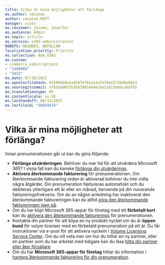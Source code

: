 ```yaml
---
title: Vilka är mina möjligheter att förlänga
ms.author: cmcatee
author: cmcatee-MSFT
manager: scotv
ms.reviewer: jkinma, jmueller
ms.audience: Admin
ms.topic: article
ms.service: o365-administration
ROBOTS: NOINDEX, NOFOLLOW
localization_priority: Priority
ms.collection: Adm_O365
ms.custom:
- commerce_subscriptions
- "1400006"
- "5832"
ms.date: 07/30/2021
ms.openlocfilehash: 0159b028e1ad587ef81e14a3374ee272bd0e66e3
ms.sourcegitcommit: e781da003fb7b878854846cbe12b13b9dca8df92
ms.translationtype: HT
ms.contentlocale: sv-SE
ms.lasthandoff: 08/31/2021
ms.locfileid: "58844476"
---
```

# <a name="what-are-my-options-to-extend"></a>Vilka är mina möjligheter att förlänga?

Innan prenumerationen går ut kan du göra följande:

- **Förlänga utvärderingen**.  Behöver du mer tid för att utvärdera Microsoft 365? I vissa fall kan du kanske [förlänga din utvärderings](https://docs.microsoft.com/microsoft-365/commerce/extend-your-trial).  
- **Aktivera återkommande fakturering** för prenumerationen. Om återkommande fakturering redan är aktiverad behöver du inte vidta några åtgärder. Din prenumeration faktureras automatiskt och du debiteras ytterligare ett år eller en månad, beroende på din nuvarande faktureringsfrekvens. Om du av någon anledning har inaktiverat den återkommande faktureringen kan du alltid  [göra den återkommande faktureringen igen på](https://docs.microsoft.com/microsoft-365/commerce/subscriptions/renew-your-subscription).
- Om du har köpt Microsoft 365-appar för företag med ett  **förbetalt kort** kan du  [aktivera den återkommande fakturerings](https://docs.microsoft.com/microsoft-365/commerce/subscriptions/renew-your-subscription)  för prenumerationen.
- Kontakta din partner för att köpa en ny produkt nyckel om du är  **öppen kund**  för volym licenser med en förbetald prenumeration på ett år. Du får instruktioner via e-post för att aktivera nyckeln i  [Volume Licensing Service Center](https://go.microsoft.com/fwlink/p/?LinkID=282016). Om du vill veta mer om hur du hittar en ny partner, eller en partner som du har arbetat med tidigare kan du läsa  [hitta din partner eller åter försäljare](https://docs.microsoft.com/microsoft-365/admin/manage/find-your-partner-or-reseller).
- Om du har  **Microsoft 365-appar för företag** hittar du information i  [hantera återkommande fakturering för din prenumeration](https://docs.microsoft.com/microsoft-365/commerce/subscriptions/renew-your-subscription).
